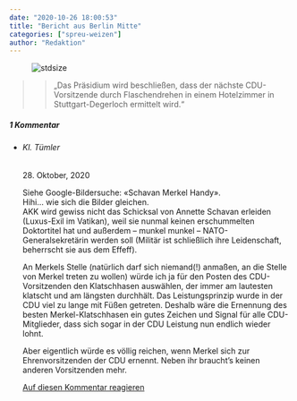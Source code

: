 ```yaml
---
date: "2020-10-26 18:00:53"
title: "Bericht aus Berlin Mitte"
categories: ["spreu-weizen"]
author: "Redaktion"
---
```



<figure>
<img src="https://www.publicomag.com/wp-content/uploads/2020/10/Publico-Cartoon.jpg" alt=stdsize>
</figure>

>> „Das Präsidium wird beschließen, dass der nächste CDU-
>> Vorsitzende durch Flaschendrehen in einem Hotelzimmer in
>> Stuttgart-Degerloch ermittelt wird.“

<!--more-->
<h5 class="comments-h">
1 Kommentar </h5>
<ul class="commentlist">
<li class="comment even thread-even depth-1 clearfix" id="li-comment-88424">
<h6 class="author">Kl. Tümler</h6> <span class="date">28. Oktober, 2020</span>



Siehe Google-Bildersuche: «Schavan Merkel Handy».<br>
Hihi&#8230; wie sich die Bilder gleichen.<br>
AKK wird gewiss nicht das Schicksal von Annette Schavan erleiden (Luxus-Exil im Vatikan), weil sie nunmal keinen erschummelten Doktortitel hat und außerdem &#8211; munkel munkel &#8211; NATO-Generalsekretärin werden soll (Militär ist schließlich ihre Leidenschaft, beherrscht sie aus dem Effeff). 

An Merkels Stelle (natürlich darf sich niemand(!) anmaßen, an die Stelle von Merkel treten zu wollen) würde ich ja für den Posten des CDU-Vorsitzenden den Klatschhasen auswählen, der immer am lautesten klatscht und am längsten durchhält. Das Leistungsprinzip wurde in der CDU viel zu lange mit Füßen getreten. Deshalb wäre die Ernennung des besten Merkel-Klatschhasen ein gutes Zeichen und Signal für alle CDU-Mitglieder, dass sich sogar in der CDU Leistung nun endlich wieder lohnt. 

Aber eigentlich würde es völlig reichen, wenn Merkel sich zur Ehrenvorsitzenden der CDU ernennt. Neben ihr braucht&#8217;s keinen anderen Vorsitzenden mehr.

<a rel="nofollow" class="comment-reply-link" href="#comment-88424" data-commentid="88424" data-postid="12261" data-belowelement="comment-88424" data-respondelement="respond" data-replyto="Antworte auf Kl. Tümler" aria-label="Antworte auf Kl. Tümler">Auf diesen Kommentar reagieren</a> 


</li>
</ul>
